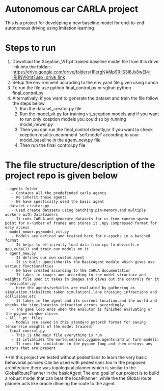 # Autonomous car CARLA project
This is a project for developing a new baseline model for end-to-end autonomous driving using Imitation learning

# Steps to run
1. Download the Xception_ViT.pt trained baseline model file from this drive link into the folder:- https://drive.google.com/drive/folders/1FergNAMp9R-S3I6Jx8wEI4-iRj1NVKmt?usp=drive_link
2. Setup the environment accroding to the env yaml file given using conda
3. To run the file use python final_control.py or vglrun python final_control.py
4. Alternativaly, if you want to generate the dataset and train the file follow the steps below
    1. Run the dataset_creator.py file
    2. Run the model_vit.py for training vit_sception models and if you want to run only xception models you could so by running model_newer.py
    3. Then you can run the final_control directly,or if you want to check xception results uncomment 'self.model' according to your model_baseline in the agent_new.py file
    4. Then run the final_control.py file

# The file structure/description of the project repo is given below
    - agents folder
       - Contains all the predefinded carla agents
       - We inherit these agents
       - We have specfically used the basic agent
    - dataset_creator.py
       - Used create datasets using batching,pin-memory,and multiple workers with Dataloaders
       - It runs CARLA and generate datasets for us from random spawn point for n-number of frames and stores it .npy compressed format for easy access
    - model_newer.py/model_vit.py
       - Models are defined and trained here for n-epochs in a batched format
       - It helps to efficiently load data from cpu to device(i.e gpu,cuda()) and train our models on it
    - agent_new.py
       - It defines our own custom agent
       - It is built upon/inherits the BasicAgent module which gives use various functionalties
       - We have created according to the CARLA documentation
       - It takes in images and according to the model structure and weights file used it takes in images and gives out the controls for it
    - evaluator.py
       - Here the agents/vehicles are evaluated by gathering as simulation.ticks(time taken simulation),lane crossing infractions and collisions,etc
       - It takes in the agent and its current location,and the world and checks the time,location infraction errors accordingly
       - The game loop ends when the evalutor is finished evaluating or the pygame window closes
    - All '.pt' files
       - Models are saved in this standard pytorch format for saving tensors(ie weights of the model trained)
    - final_control.py
       - This is the main file everything is run
       - It intializes the world,sensors,pygame,agents(and in turn models)
       - It runs the simulation in the pygame loop and then destoys any actors that are present

**In this project we tested without pedestrians to learn the very basic behavorial policies
  Can be used with pedestrians too
  In the proposed architecture there was topological planner which is similar to the GlobalRoutePlanner in the basicAgent
  The end goal of our project is to build a robust model that can beat the localPlanner ,while the the Global route planner acts like oracle dhoeing the route to the agent.

      
      
